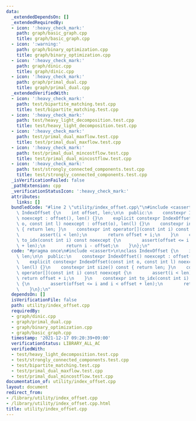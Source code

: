 ```yaml
---
data:
  _extendedDependsOn: []
  _extendedRequiredBy:
  - icon: ':heavy_check_mark:'
    path: graph/basic_graph.cpp
    title: graph/basic_graph.cpp
  - icon: ':warning:'
    path: graph/binary_optimization.cpp
    title: graph/binary_optimization.cpp
  - icon: ':heavy_check_mark:'
    path: graph/dinic.cpp
    title: graph/dinic.cpp
  - icon: ':heavy_check_mark:'
    path: graph/primal_dual.cpp
    title: graph/primal_dual.cpp
  _extendedVerifiedWith:
  - icon: ':heavy_check_mark:'
    path: test/bipartite_matching.test.cpp
    title: test/bipartite_matching.test.cpp
  - icon: ':heavy_check_mark:'
    path: test/heavy_light_decomposition.test.cpp
    title: test/heavy_light_decomposition.test.cpp
  - icon: ':heavy_check_mark:'
    path: test/primal_dual_maxflow.test.cpp
    title: test/primal_dual_maxflow.test.cpp
  - icon: ':heavy_check_mark:'
    path: test/primal_dual_mincostflow.test.cpp
    title: test/primal_dual_mincostflow.test.cpp
  - icon: ':heavy_check_mark:'
    path: test/strongly_connected_components.test.cpp
    title: test/strongly_connected_components.test.cpp
  _isVerificationFailed: false
  _pathExtension: cpp
  _verificationStatusIcon: ':heavy_check_mark:'
  attributes:
    links: []
  bundledCode: "#line 2 \"utility/index_offset.cpp\"\n#include <cassert>\n\nclass\
    \ IndexOffset {\n    int offset, len;\n\n  public:\n    constexpr IndexOffset()\
    \ noexcept : offset(), len() {}\n    explicit constexpr IndexOffset(const int\
    \ o, const int l) noexcept : offset(o), len(l) {}\n    constexpr int size() const\
    \ { return len; }\n    constexpr int operator[](const int i) const noexcept {\n\
    \        assert(i < len);\n        return offset + i;\n    }\n    constexpr int\
    \ to_idx(const int i) const noexcept {\n        assert(offset <= i and i < offset\
    \ + len);\n        return i - offset;\n    }\n};\n"
  code: "#pragma once\n#include <cassert>\n\nclass IndexOffset {\n    int offset,\
    \ len;\n\n  public:\n    constexpr IndexOffset() noexcept : offset(), len() {}\n\
    \    explicit constexpr IndexOffset(const int o, const int l) noexcept : offset(o),\
    \ len(l) {}\n    constexpr int size() const { return len; }\n    constexpr int\
    \ operator[](const int i) const noexcept {\n        assert(i < len);\n       \
    \ return offset + i;\n    }\n    constexpr int to_idx(const int i) const noexcept\
    \ {\n        assert(offset <= i and i < offset + len);\n        return i - offset;\n\
    \    }\n};\n"
  dependsOn: []
  isVerificationFile: false
  path: utility/index_offset.cpp
  requiredBy:
  - graph/dinic.cpp
  - graph/primal_dual.cpp
  - graph/binary_optimization.cpp
  - graph/basic_graph.cpp
  timestamp: '2021-12-17 09:20:39+09:00'
  verificationStatus: LIBRARY_ALL_AC
  verifiedWith:
  - test/heavy_light_decomposition.test.cpp
  - test/strongly_connected_components.test.cpp
  - test/bipartite_matching.test.cpp
  - test/primal_dual_maxflow.test.cpp
  - test/primal_dual_mincostflow.test.cpp
documentation_of: utility/index_offset.cpp
layout: document
redirect_from:
- /library/utility/index_offset.cpp
- /library/utility/index_offset.cpp.html
title: utility/index_offset.cpp
---
```

